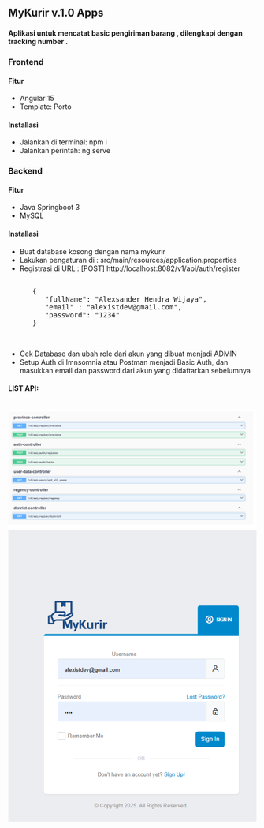 ## MyKurir v.1.0 Apps
#### Aplikasi untuk mencatat basic pengiriman barang , dilengkapi dengan tracking number .

### Frontend
#### Fitur
- Angular 15
- Template: Porto
#### Installasi
- Jalankan di terminal: npm i
- Jalankan perintah: ng serve

### Backend
#### Fitur
- Java Springboot 3
- MySQL

#### Installasi
- Buat database kosong dengan nama mykurir
- Lakukan pengaturan di : src/main/resources/application.properties
- Registrasi di URL : [POST] http://localhost:8082/v1/api/auth/register
   <pre>
     
     {
    	"fullName": "Alexsander Hendra Wijaya",
    	"email" : "alexistdev@gmail.com",
    	"password": "1234"
     }
     
   </pre>
- Cek Database dan ubah role dari akun yang dibuat menjadi ADMIN
- Setup Auth di Imnsomnia atau Postman menjadi Basic Auth, dan masukkan email dan password dari akun yang didaftarkan sebelumnya
  
#### LIST API:
<br />
<img src="https://github.com/alexistdev/mykurir/blob/main/IMAGES/gambar1.png?raw=true" width="1200px">
<br />
<img src="https://github.com/alexistdev/mykurir/blob/main/IMAGES/gambar2.png?raw=true" />
